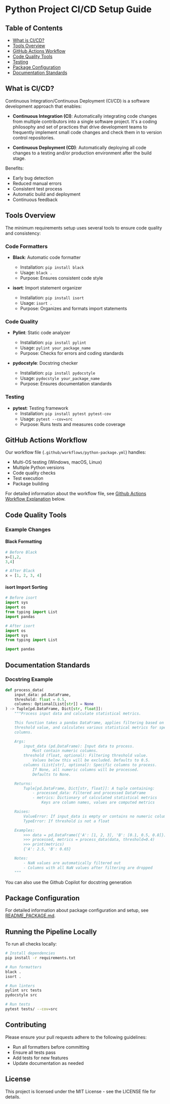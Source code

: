 # Python Project CI/CD Setup Guide

## Table of Contents
- [What is CI/CD?](#what-is-cicd)
- [Tools Overview](#tools-overview)
- [GitHub Actions Workflow](#github-actions-workflow)
- [Code Quality Tools](#code-quality-tools)
- [Testing](#testing)
- [Package Configuration](#package-configuration)
- [Documentation Standards](#documentation-standards)

## What is CI/CD?

Continuous Integration/Continuous Deployment (CI/CD) is a software development approach that enables:

- **Continuous Integration (CI)**: Automatically integrating code changes from multiple contributors into a single software project. It's a coding philosophy and set of practices that drive development teams to frequently implement small code changes and check them in to version control repositories.

- **Continuous Deployment (CD)**: Automatically deploying all code changes to a testing and/or production environment after the build stage.

Benefits:
- Early bug detection
- Reduced manual errors
- Consistent test process
- Automatic build and deployment
- Continuous feedback

## Tools Overview

The minimum requirements setup uses several tools to ensure code quality and consistency:

### Code Formatters
- **Black**: Automatic code formatter
  - Installation: `pip install black`
  - Usage: `black .`
  - Purpose: Ensures consistent code style

- **isort**: Import statement organizer
  - Installation: `pip install isort`
  - Usage: `isort .`
  - Purpose: Organizes and formats import statements

### Code Quality
- **Pylint**: Static code analyzer
  - Installation: `pip install pylint`
  - Usage: `pylint your_package_name`
  - Purpose: Checks for errors and coding standards

- **pydocstyle**: Docstring checker
  - Installation: `pip install pydocstyle`
  - Usage: `pydocstyle your_package_name`
  - Purpose: Ensures documentation standards

### Testing
- **pytest**: Testing framework
  - Installation: `pip install pytest pytest-cov`
  - Usage: `pytest --cov=src`
  - Purpose: Runs tests and measures code coverage

## GitHub Actions Workflow

Our workflow file (`.github/workflows/python-package.yml`) handles:
- Multi-OS testing (Windows, macOS, Linux)
- Multiple Python versions
- Code quality checks
- Test execution
- Package building

For detailed information about the workflow file, see [Github Actions Workflow Explanation](#github-actions-workflow-explanation) below.

## Code Quality Tools

### Example Changes

#### Black Formatting
```python
# Before Black
x=[1,2,
3,4]

# After Black
x = [1, 2, 3, 4]
```

#### isort Import Sorting
```python
# Before isort
import sys
import os
from typing import List
import pandas

# After isort
import os
import sys
from typing import List

import pandas
```

## Documentation Standards

### Docstring Example
```python
def process_data(
    input_data: pd.DataFrame,
    threshold: float = 0.5,
    columns: Optional[List[str]] = None
) -> Tuple[pd.DataFrame, Dict[str, float]]:
    """Process input data and calculate statistical metrics.

    This function takes a pandas DataFrame, applies filtering based on the
    threshold value, and calculates various statistical metrics for specified
    columns.

    Args:
        input_data (pd.DataFrame): Input data to process.
            Must contain numeric columns.
        threshold (float, optional): Filtering threshold value.
            Values below this will be excluded. Defaults to 0.5.
        columns (List[str], optional): Specific columns to process.
            If None, all numeric columns will be processed.
            Defaults to None.

    Returns:
        Tuple[pd.DataFrame, Dict[str, float]]: A tuple containing:
            - processed_data: Filtered and processed DataFrame
            - metrics: Dictionary of calculated statistical metrics
                Keys are column names, values are computed metrics

    Raises:
        ValueError: If input_data is empty or contains no numeric columns
        TypeError: If threshold is not a float

    Examples:
        >>> data = pd.DataFrame({'A': [1, 2, 3], 'B': [0.1, 0.5, 0.8]})
        >>> processed, metrics = process_data(data, threshold=0.4)
        >>> print(metrics)
        {'A': 2.5, 'B': 0.65}

    Notes:
        - NaN values are automatically filtered out
        - Columns with all NaN values after filtering are dropped
    """
```
You can also use the Github Copilot for docstring generation


## Package Configuration

For detailed information about package configuration and setup, see [README_PACKAGE.md](README_PACKAGE.md).

## Running the Pipeline Locally

To run all checks locally:

```bash
# Install dependencies
pip install -r requirements.txt

# Run formatters
black .
isort .

# Run linters
pylint src tests
pydocstyle src

# Run tests
pytest tests/ --cov=src
```

## Contributing

Please ensure your pull requests adhere to the following guidelines:
- Run all formatters before committing
- Ensure all tests pass
- Add tests for new features
- Update documentation as needed

## License

This project is licensed under the MIT License - see the LICENSE file for details.
